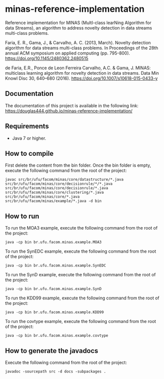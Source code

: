 # minas-reference-implementation

Reference implementation for MINAS (MultI-class learNing Algorithm for data Streams), an algorithm to address novelty detection in data streams multi-class problems.

Faria, E. R., Gama, J., & Carvalho, A. C. (2013, March). Novelty detection algorithm for data streams multi-class problems. In Proceedings of the 28th annual ACM symposium on applied computing (pp. 795-800). https://doi.org/10.1145/2480362.2480515

de Faria, E.R., Ponce de Leon Ferreira Carvalho, A.C. & Gama, J. MINAS: multiclass learning algorithm for novelty detection in data streams. Data Min Knowl Disc 30, 640–680 (2016). https://doi.org/10.1007/s10618-015-0433-y

## Documentation

The documentation of this project is available in the following link:
https://douglas444.github.io/minas-reference-implementation/

## Requirements

* Java 7 or higher.

## How to compile

First delete the content from the bin folder.
Once the bin folder is empty, execute the following command from the root of the project:

```
javac src/br/ufu/facom/minas/core/datastructure/*.java src/br/ufu/facom/minas/core/decisionrule/*/*.java src/br/ufu/facom/minas/core/decisionrule/*.java src/br/ufu/facom/minas/core/clustering/*.java src/br/ufu/facom/minas/core/*.java src/br/ufu/facom/minas/example/*.java -d bin
```

## How to run

To run the MOA3 example, execute the following command from the root of the project:

```
java -cp bin br.ufu.facom.minas.example.MOA3
```
To run the SynEDC example, execute the following command from the root of the project:

```
java -cp bin br.ufu.facom.minas.example.SynEDC
```
To run the SynD example, execute the following command from the root of the project:

```
java -cp bin br.ufu.facom.minas.example.SynD
```
To run the KDD99 example, execute the following command from the root of the project:

```
java -cp bin br.ufu.facom.minas.example.KDD99
```
To run the covtype example, execute the following command from the root of the project:

```
java -cp bin br.ufu.facom.minas.example.covtype
```

## How to generate the javadocs

Execute the following command from the root of the project:
```
javadoc -sourcepath src -d docs -subpackages .
```
